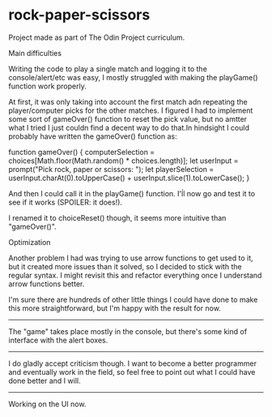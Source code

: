 # rock-paper-scissors

Project made as part of The Odin Project curriculum.

Main difficulties

Writing the code to play a single match and logging it to the console/alert/etc was easy, I mostly struggled with making the playGame() function work properly.

At first, it was only taking into account the first match adn repeating the player/computer picks for the other matches. I figured I had to implement some sort of gameOver() function to reset the pick value, but no amtter what I tried I just couldn find a decent way to do that.In hindsight I could probably have written the gameOver() function as:

function gameOver() {
computerSelection = choices[Math.floor(Math.random() * choices.length)];
let userInput = prompt("Pick rock, paper or scissors: ");
let playerSelection = userInput.charAt(0).toUpperCase() + userInput.slice(1).toLowerCase();
}

And then I could call it in the playGame() function. I'ĺl now go and test it to see if it works (SPOILER: it does!).

I renamed it to choiceReset() though, it seems more intuitive than "gameOver()".

Optimization

Another problem I had was trying to use arrow functions to get used to it, but it created more issues than it solved, so I decided to stick with the regular syntax. I might revisit this and refactor everything once I understand arrow functions better.

I'm sure there are hundreds of other little things I could have done to make this more straightforward, but I'm happy with the result for now.

---

The "game" takes place mostly in the console, but there's some kind of interface with the alert boxes.

---

I do gladly accept criticism though. I want to become a better programmer and eventually work in the field, so feel free to point out what I could have done better and I will.

---

Working on the UI now.

